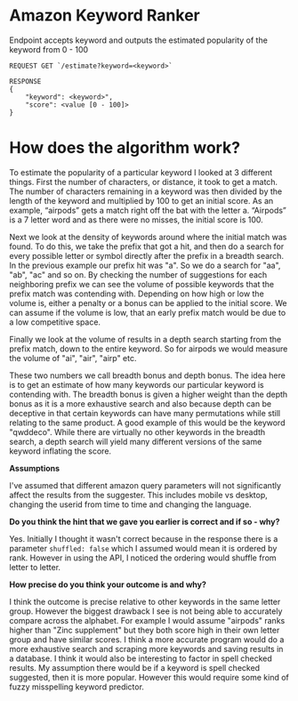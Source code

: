 # Amazon Keyword Ranker

Endpoint accepts keyword and outputs the estimated popularity of the keyword from 0 - 100

```
REQUEST GET `/estimate?keyword=<keyword>` 

RESPONSE
{
    "keyword": <keyword>",
    "score": <value [0 - 100]>
}
```

# How does the algorithm work?
	
To estimate the popularity of a particular keyword I looked at 3 different things. First the number of characters, or distance, it took to get a match. The number of characters remaining in a keyword was then divided by the length of the keyword and multiplied by 100 to get an initial score. As an example, “airpods” gets a match right off the bat with the letter a. “Airpods” is a 7 letter word and as there were no misses, the initial score is 100.

Next we look at the density of keywords around where the initial match was found. To do this, we take the prefix that got a hit, and then do a search for every possible letter or symbol directly after the prefix in a breadth search. In the previous example our prefix hit was "a". So we do a search for "aa", "ab", "ac" and so on. By checking the number of suggestions for each neighboring prefix we can see the volume of possible keywords that the prefix match was contending with. Depending on how high or low the volume is, either a penalty or a bonus can be applied to the initial score. We can assume if the volume is low, that an early prefix match would be due to a low competitive space. 

Finally we look at the volume of results in a depth search starting from the prefix match, down to the entire keyword. So for airpods we would measure the volume of "ai", "air", "airp" etc.

These two numbers we call breadth bonus and depth bonus. The idea here is to get an estimate of how many keywords our particular keyword is contending with. The breadth bonus is given a higher weight than the depth bonus as it is a more exhaustive search and also because depth can be deceptive in that certain keywords can have many permutations while still relating to the same product. A good example of this would be the keyword "qwddeco". While there are virtually no other keywords in the breadth search, a depth search will yield many different versions of the same keyword inflating the score.

**Assumptions**

I've assumed that different amazon query parameters will not significantly affect the results from the suggester. This includes mobile vs desktop, changing the userid from time to time and changing the language.    


**Do you think the hint that we gave you earlier is correct and if so - why?**

Yes. Initially I thought it wasn't correct because in the response there is a parameter `shuffled: false` which I assumed would mean it is ordered by rank. However in using the API, I noticed the ordering would shuffle from letter to letter.  



**How precise do you think your outcome is and why?**

I think the outcome is precise relative to other keywords in the same letter group. However the biggest drawback I see is not being able to accurately compare across the alphabet. For example I would assume "airpods" ranks higher than "Zinc supplement" but they both score high in their own letter group and have similar scores. I think a more accurate program would do a more exhaustive search and scraping more keywords and saving results in a database. I think it would also be interesting to factor in spell checked results. My assumption there would be if a keyword is spell checked suggested, then it is more popular. However this would require some kind of fuzzy misspelling keyword predictor.      
